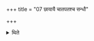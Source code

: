 +++
title = "07 छायायै चातपतश्च सन्धौ"

+++

<details><summary>थिते</summary>

7. He takes (the water from the place where there is a conjunction of the shade of a cloud and the sun-shine.  
</details>
